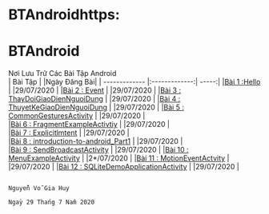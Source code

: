 # BTAndroidhttps:
# BTAndroid
Nơi Lưu Trữ Các Bài Tập Android </br>
|    Bài Tập                                                                                                     |            |Ngày Đăng Bài|
| ------------- |:-------------:| -----:|
|[Bài 1 :Hello](https://github.com/nguyenvogiahuy/hello)                                                              |                             |29/07/2020   |
|[Bài 2 : Event](https://github.com/nguyenvogiahuy/BaiTap-Su-ly-su-kien)                                              |                             |29/07/2020   |
|[Bài 3 : ThayDoiGiaoDienNguoiDung](https://github.com/nguyenvogiahuy/Bai1_ThayDoiGiaoDienNguoiDung)                       |                             |29/07/2020   |
|[Bài 4 : ThuyetKeGiaoDienNguoiDung](https://github.com/nguyenvogiahuy/baitapthietkegiaodiennguoidung)          |                             |29/07/2020   |
|[Bài 5 : CommonGesturesActivity](https://github.com/nguyenvogiahuy/CommonGesturesActivity)                           |                             |29/07/2020   |   
|[Bài 6 : FragmentExampleActivtiy](https://github.com/nguyenvogiahuy/FragmentExampleActivtiy)                         |                             |29/07/2020   |     
|[Bài 7 : Explicitlmtent](https://github.com/nguyenvogiahuy/ActivityA)                                           |                             |29/07/2020   |     
|[Bài 8 : introduction-to-android_Part1](https://github.com/nguyenvogiahuy/introduction-to-android_Part1)             |                             |29/07/2020   |                 
|[Bài 9 : SendBroadcastActivity](https://github.com/nguyenvogiahuy/SendBroadcastActivity)                            |                             |29/07/2020   |
|[Bài 10 : MenuExampleActivity](https://github.com/nguyenvogiahuy/MenuExampleActivity)                                |                             |2*/07/2020   |
|[Bài 11 : MotionEventActvity](https://github.com/nguyenvogiahuy/touchcham)                      |                             |29/07/2020   |
|[Bài 12 : SQLiteDemoApplicationActivity](https://github.com/nguyenvogiahuy/sqllite)            |                             |29/07/2020   |


                                                                                        𝙽𝚐𝚞𝚢𝚎̂̃𝚗 𝚅𝚘̃ 𝙶𝚒𝚊 𝙷𝚞𝚢
                                                                                     𝙽𝚐𝚊̀𝚢 𝟸𝟿 𝚃𝚑𝚊́𝚗𝚐 𝟽 𝙽𝚊̆𝚖 𝟸0𝟸0
                                                                                     
